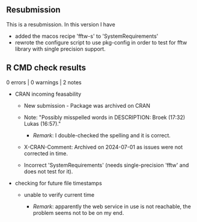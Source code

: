 ## Resubmission

This is a resubmission. In this version I have

-   added the macos recipe 'fftw-s' to 'SystemRequirements'
-   rewrote the configure script to use pkg-config in order to test for fftw library with single precision support.

## R CMD check results

0 errors \| 0 warnings \| 2 notes

-   CRAN incoming feasability

    -   New submission - Package was archived on CRAN

    -   Note: "Possibly misspelled words in DESCRIPTION: Broek (17:32) Lukas (16:57)."

        -   *Remark*: I double-checked the spelling and it is correct.

    -   X-CRAN-Comment: Archived on 2024-07-01 as issues were not corrected in time.

    -   Incorrect 'SystemRequirements' (needs single-precision 'fftw' and does not test for it).

-   checking for future file timestamps

    -   unable to verify current time

        -   *Remark*: apparently the web service in use is not reachable, the problem seems not to be on my end.
